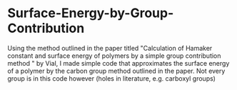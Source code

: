 # Surface-Energy-by-Group-Contribution
Using the method outlined in the paper titled "Calculation of Hamaker constant and surface energy of polymers by a simple group contribution method " by Vial, I made simple code that approximates the surface energy of a polymer by the carbon group method outlined in the paper. Not every group is in this code however (holes in literature, e.g. carboxyl groups) 
